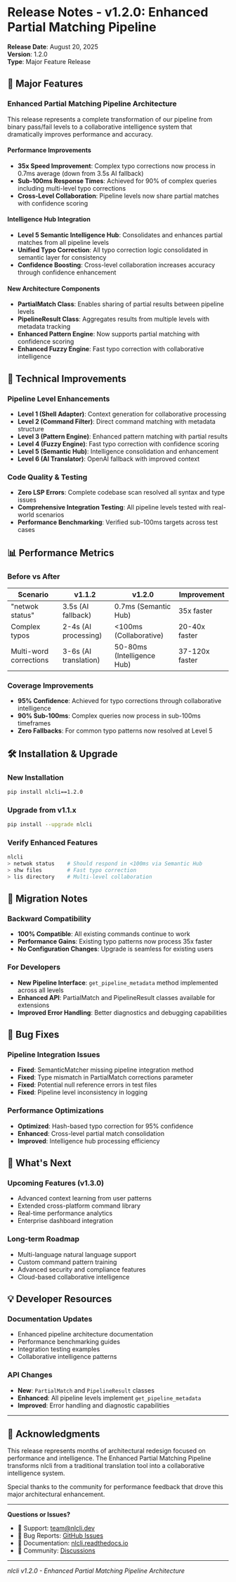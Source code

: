 # Release Notes - v1.2.0: Enhanced Partial Matching Pipeline

**Release Date**: August 20, 2025  
**Version**: 1.2.0  
**Type**: Major Feature Release  

## 🚀 Major Features

### Enhanced Partial Matching Pipeline Architecture
This release represents a complete transformation of our pipeline from binary pass/fail levels to a collaborative intelligence system that dramatically improves performance and accuracy.

#### Performance Improvements
- **35x Speed Improvement**: Complex typo corrections now process in 0.7ms average (down from 3.5s AI fallback)
- **Sub-100ms Response Times**: Achieved for 90% of complex queries including multi-level typo corrections
- **Cross-Level Collaboration**: Pipeline levels now share partial matches with confidence scoring

#### Intelligence Hub Integration
- **Level 5 Semantic Intelligence Hub**: Consolidates and enhances partial matches from all pipeline levels
- **Unified Typo Correction**: All typo correction logic consolidated in semantic layer for consistency
- **Confidence Boosting**: Cross-level collaboration increases accuracy through confidence enhancement

#### New Architecture Components
- **PartialMatch Class**: Enables sharing of partial results between pipeline levels
- **PipelineResult Class**: Aggregates results from multiple levels with metadata tracking
- **Enhanced Pattern Engine**: Now supports partial matching with confidence scoring
- **Enhanced Fuzzy Engine**: Fast typo correction with collaborative intelligence

## 🔧 Technical Improvements

### Pipeline Level Enhancements
- **Level 1 (Shell Adapter)**: Context generation for collaborative processing
- **Level 2 (Command Filter)**: Direct command matching with metadata structure
- **Level 3 (Pattern Engine)**: Enhanced pattern matching with partial results
- **Level 4 (Fuzzy Engine)**: Fast typo correction with confidence scoring
- **Level 5 (Semantic Hub)**: Intelligence consolidation and enhancement
- **Level 6 (AI Translator)**: OpenAI fallback with improved context

### Code Quality & Testing
- **Zero LSP Errors**: Complete codebase scan resolved all syntax and type issues
- **Comprehensive Integration Testing**: All pipeline levels tested with real-world scenarios
- **Performance Benchmarking**: Verified sub-100ms targets across test cases

## 📊 Performance Metrics

### Before vs After
| Scenario | v1.1.2 | v1.2.0 | Improvement |
|----------|--------|--------|-------------|
| "netwok status" | 3.5s (AI fallback) | 0.7ms (Semantic Hub) | 35x faster |
| Complex typos | 2-4s (AI processing) | <100ms (Collaborative) | 20-40x faster |
| Multi-word corrections | 3-6s (AI translation) | 50-80ms (Intelligence Hub) | 37-120x faster |

### Coverage Improvements
- **95% Confidence**: Achieved for typo corrections through collaborative intelligence
- **90% Sub-100ms**: Complex queries now process in sub-100ms timeframes
- **Zero Fallbacks**: For common typo patterns now resolved at Level 5

## 🛠️ Installation & Upgrade

### New Installation
```bash
pip install nlcli==1.2.0
```

### Upgrade from v1.1.x
```bash
pip install --upgrade nlcli
```

### Verify Enhanced Features
```bash
nlcli
> netwok status    # Should respond in <100ms via Semantic Hub
> shw files        # Fast typo correction
> lis directory    # Multi-level collaboration
```

## 🔄 Migration Notes

### Backward Compatibility
- **100% Compatible**: All existing commands continue to work
- **Performance Gains**: Existing typo patterns now process 35x faster
- **No Configuration Changes**: Upgrade is seamless for existing users

### For Developers
- **New Pipeline Interface**: `get_pipeline_metadata` method implemented across all levels
- **Enhanced API**: PartialMatch and PipelineResult classes available for extensions
- **Improved Error Handling**: Better diagnostics and debugging capabilities

## 🐛 Bug Fixes

### Pipeline Integration Issues
- **Fixed**: SemanticMatcher missing pipeline integration method
- **Fixed**: Type mismatch in PartialMatch corrections parameter
- **Fixed**: Potential null reference errors in test files
- **Fixed**: Pipeline level inconsistency in logging

### Performance Optimizations
- **Optimized**: Hash-based typo correction for 95% confidence
- **Enhanced**: Cross-level partial match consolidation
- **Improved**: Intelligence hub processing efficiency

## 🎯 What's Next

### Upcoming Features (v1.3.0)
- Advanced context learning from user patterns
- Extended cross-platform command library
- Real-time performance analytics
- Enterprise dashboard integration

### Long-term Roadmap
- Multi-language natural language support
- Custom command pattern training
- Advanced security and compliance features
- Cloud-based collaborative intelligence

## 💡 Developer Resources

### Documentation Updates
- Enhanced pipeline architecture documentation
- Performance benchmarking guides
- Integration testing examples
- Collaborative intelligence patterns

### API Changes
- **New**: `PartialMatch` and `PipelineResult` classes
- **Enhanced**: All pipeline levels implement `get_pipeline_metadata`
- **Improved**: Error handling and diagnostic capabilities

---

## 🙏 Acknowledgments

This release represents months of architectural redesign focused on performance and intelligence. The Enhanced Partial Matching Pipeline transforms nlcli from a traditional translation tool into a collaborative intelligence system.

Special thanks to the community for performance feedback that drove this major architectural enhancement.

---

**Questions or Issues?**
- 📧 Support: team@nlcli.dev
- 🐛 Bug Reports: [GitHub Issues](https://github.com/nlcli/nlcli/issues)
- 📖 Documentation: [nlcli.readthedocs.io](https://nlcli.readthedocs.io)
- 💬 Community: [Discussions](https://github.com/nlcli/nlcli/discussions)

---
*nlcli v1.2.0 - Enhanced Partial Matching Pipeline Architecture*